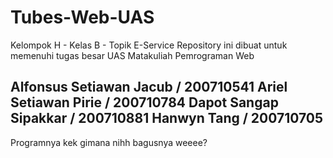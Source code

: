 # Tubes-Web-UAS

Kelompok H - Kelas B - Topik E-Service
Repository ini dibuat untuk memenuhi tugas besar UAS Matakuliah Pemrograman Web 


Alfonsus Setiawan Jacub / 200710541
Ariel Setiawan Pirie / 200710784
Dapot Sangap Sipakkar / 200710881 
Hanwyn Tang / 200710705
-----------------------------------------------------------------------
Programnya kek gimana nihh bagusnya weeee?
